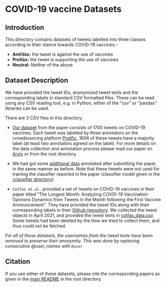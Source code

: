 # COVID-19 vaccine Datasets

## Introduction
This directory contains datasets of tweets labelled into three classes according to their stance towards COVID-19 vaccines:- 
- **AntiVax:** the tweet is against the use of vaccines
- **ProVax:** the tweet is supporting the use of vaccines
- **Neutral:** Neither of the above


## Dataset Description
We have provided the tweet IDs, anonymized tweet texts and the corresponding labels in standard CSV formatted files. These can be read using any CSV reading tool, e.g. in Python, either of the "csv" or "pandas" libraries can be used. 

There are 3 CSV files in this directory:
- [Our dataset](our_labelled_data.csv)  from the paper consists of 1700 tweets on COVID-19 vaccines. Each tweet was labelled by three annotators on the crowdsourcing platform [Prolific](https://prolific.co "Prolific"). 1606 of these tweets have a majority label (at least two annotators agreed on the label).
For more details on the data collection and annotation process please read our paper on [Arxiv](https://arxiv.org/abs/2111.10667 "Paper on Arxiv") or from the root directory. 


- We had got some [additional data](our_labelled_data_additional.csv) annotated after submitting the paper, in the same manner as before. Note that these tweets were not used for training the classifier reported in the paper (classifier model given in the [/classifier directory](/classifier))


- `Cotfas et.al.` provided a set of tweets on COVID-19 vaccines in their paper titled "The Longest Month: Analyzing COVID-19 Vaccination Opinions Dynamics from Tweets in the Month following the First Vaccine Announcement". 
They have provided the tweet IDs along with their corresponding labels in their [Github repository](https://github.com/liviucotfas/covid-19-vaccination-hesitancy "Cotfas Github repository").
We collected the tweet objects in April 2021, and provided the tweet texts in [cotfas_data.csv](cotfas_data.csv). Some tweets had been deleted by the time we tried to collect them, and thus could not be fetched.


*For all of these datasets, the usernames from the tweet texts have been removed to preserve their anonymity. This was done by replacing consecutive @user_names with `@user`*



## Citation
If you use either of these datasets, please cite the corresponding papers as given in the [main README](/README.md) in the root directory.

